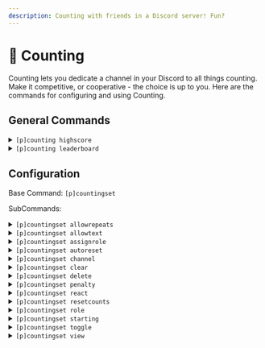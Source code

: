 ```yaml
---
description: Counting with friends in a Discord server! Fun?
---
```


# 🔢 Counting

Counting lets you dedicate a channel in your Discord to all things counting. Make it competitive, or cooperative - the choice is up to you. Here are the commands for configuring and using Counting.&#x20;

## General Commands

<details>

<summary><code>[p]counting highscore</code></summary>

Show the counting high score in the server

</details>

<details>

<summary><code>[p]counting leaderboard</code></summary>

Show the per-server counting leaderboard. Guess you can finally find out who the fuck can and can not count.&#x20;

</details>

## Configuration

Base Command: `[p]countingset`

SubCommands:&#x20;

<details>

<summary><code>[p]countingset allowrepeats</code></summary>

Toggle whether users can count multiple times in a row

</details>

<details>

<summary><code>[p]countingset allowtext</code></summary>

Set whether messages not starting with a number are automatically deleted or not.&#x20;

</details>

<details>

<summary><code>[p]countingset assignrole</code></summary>

Toggle whether to assign a role to the most recent counter



</details>

<details>

<summary><code>[p]countingset autoreset</code></summary>

Set the message to be sent in a channel when a wrong number is sent, ending the counting streak on competitive servers.&#x20;

</details>

<details>

<summary><code>[p]countingset channel</code></summary>

Specify a channel to count in.&#x20;

</details>

<details>

<summary><code>[p]countingset clear</code></summary>

Clear and reset the current Counting settings.&#x20;

</details>

<details>

<summary><code>[p]countingset delete</code></summary>

Toggle whether incorrect counts should be deleted or not.&#x20;

</details>

<details>

<summary><code>[p]countingset penalty</code></summary>

Mute users for a specified amount of time if they send the wrong number

</details>

<details>

<summary><code>[p]countingset react</code></summary>

Toggle whether reactions should be added to messages or not. We recommend turning this on for better context.&#x20;

</details>

<details>

<summary><code>[p]countingset resetcounts</code></summary>

Reset the current Counting scores for all server members. Sad.&#x20;

</details>

<details>

<summary><code>[p]countingset role</code></summary>

Set the role to assign to the most recent user to count.&#x20;

</details>

<details>

<summary><code>[p]countingset starting</code></summary>

Set the counter to start off with.&#x20;

</details>

<details>

<summary><code>[p]countingset toggle</code></summary>

Toggle Counting in the server

</details>

<details>

<summary><code>[p]countingset view</code></summary>

View the current settings for counting.&#x20;

</details>
